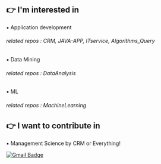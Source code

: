 ## 👉 I'm interested in
▪️ Application development
###### related repos : CRM, JAVA-APP, ITservice, Algorithms_Query
▪️ Data Mining
###### related repos : DataAnalysis 
▪️ ML 
###### related repos : MachineLearning

## 👉 I want to contribute in
▪️ Management Science by CRM or Everything!


[![Gmail Badge](https://img.shields.io/badge/Gmail-d14836?style=flat-square&logo=Gmail&logoColor=white&link=mailto:snugyun01@gmail.com)](mailto:devsacti@gmail.com)
